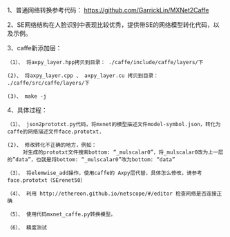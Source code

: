 
1、普通网络转换参考代码：  https://github.com/GarrickLin/MXNet2Caffe


2、SE网络结构在人脸识别中表现比较优秀，提供带SE的网络模型转化代码，以及示例。


3、caffe新添加层：

    （1）、 将axpy_layer.hpp拷贝到目录： ./caffe/include/caffe/layers/下

    (2)、 将axpy_layer.cpp 、 axpy_layer.cu 拷贝到目录： ./caffe/src/caffe/layers/下
    
    (3)、 make -j

4、具体过程：

    （1）、 json2prototxt.py代码，将mxnet的模型描述文件model-symbol.json，转化为caffe的网络描述文件face.prototxt.
    
    (2)、 修改转化不正确的地方，例如：
         对生成的prototxt文件搜索bottom: “_mulscalar0”，将_mulscalar0改为上一层的”data”，也就是将bottom: “_mulscalar0”改为bottom: “data”
         
    （3）、 将elemwise_add操作，使用caffe的 Axpy层代替，具体怎么修改，请参考face.prototxt（SErenet50）
    
    （4）、 利用 http://ethereon.github.io/netscope/#/editor 检查网络是否连接正确
    
    （5）、 使用代码mxnet_caffe.py转换模型。
    
    （6）、 精度测试
